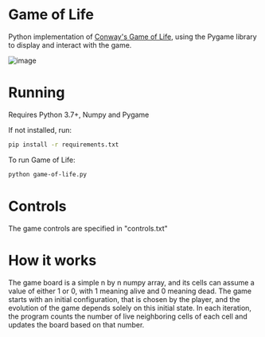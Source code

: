# Game of Life

Python implementation of [Conway's Game of Life](https://en.wikipedia.org/wiki/Conway%27s_Game_of_Life), using the Pygame library to display and interact with the game.

![image](https://github.com/user-attachments/assets/39b42ffa-c48a-427f-a548-251627faf3b0)

Running
=======
Requires Python 3.7+, Numpy and Pygame

If not installed, run:
```bash
pip install -r requirements.txt
```

To run Game of Life:
```bash
python game-of-life.py
```

# Controls
The game controls are specified in "controls.txt"


# How it works
The game board is a simple n by n numpy array, and its cells can assume a value of either 1 or 0, with 1 meaning alive and 0 meaning dead. The game starts with an initial configuration, that is chosen by the player, and the evolution of the game depends solely on this initial state. In each iteration, the program counts the number of live neighboring cells of each cell and updates the board based on that number.
